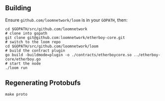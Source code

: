## Building

Ensure `github.com/loomnetwork/loom` is in your `GOPATH`, then:

```shell
cd $GOPATH/src/github.com/loomnetwork
# clone into gopath
git clone git@github.com:loomnetwork/etherboy-core.git
# switch to the loom repo
cd $GOPATH/src/github.com/loomnetwork/loom
# build the contract plugin
go build -buildmode=plugin -o ./contracts/etherboycore.so ../etherboy-core/etherboy.go
# start the node
./loom run
```

## Regenerating Protobufs

```shell
make proto
```
